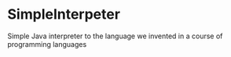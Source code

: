 # SimpleInterpeter

Simple Java interpreter to the language we invented in a course of programming languages
